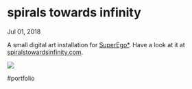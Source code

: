 # spirals towards infinity
Jul 01, 2018 

A small digital art installation for [SuperEgo*](http://superego.ch/). Have a look at it at [spiralstowardsinfinity.com](http://spiralstowardsinfinity.com/).

![](Untitled-ab6d52cb-8c3c-4a2b-8254-5cf044c46d3f-82bc3c44-6a16-46fd-9a82-40f0a30a2fc0.png)

#portfolio